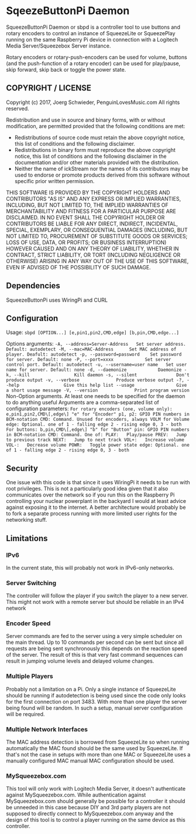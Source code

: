 
# SqeezeButtonPi Daemon

SqueezeButtonPi Daemon or sbpd is a controller tool to use buttons and rotary encoders to control an instance of SqueezeLite or SqueezePlay running on the same Raspberry Pi device in connection with a Logitech Media Server/Squeezebox Server instance.

Rotary encoders or rotary-push-encoders can be used for volume, buttons (and the push-function of a rotary encoder) can be used for play/pause, skip forward, skip back or toggle the power state.

## COPYRIGHT / LICENSE

Copyright (c) 2017, Joerg Schwieder, PenguinLovesMusic.com
All rights reserved.

Redistribution and use in source and binary forms, with or without
modification, are permitted provided that the following conditions are met:

   * Redistributions of source code must retain the above copyright
     notice, this list of conditions and the following disclaimer.
   * Redistributions in binary form must reproduce the above copyright
     notice, this list of conditions and the following disclaimer in the
     documentation and/or other materials provided with the distribution.
   * Neither the name of ickStream nor the names of its contributors
     may be used to endorse or promote products derived from this software
     without specific prior written permission.

THIS SOFTWARE IS PROVIDED BY THE COPYRIGHT HOLDERS AND CONTRIBUTORS "AS IS" AND
ANY EXPRESS OR IMPLIED WARRANTIES, INCLUDING, BUT NOT LIMITED TO, THE IMPLIED
WARRANTIES OF MERCHANTABILITY AND FITNESS FOR A PARTICULAR PURPOSE ARE DISCLAIMED.
IN NO EVENT SHALL THE COPYRIGHT HOLDER OR CONTRIBUTORS BE LIABLE FOR ANY DIRECT,
INDIRECT, INCIDENTAL, SPECIAL, EXEMPLARY, OR CONSEQUENTIAL DAMAGES (INCLUDING,
BUT NOT LIMITED TO, PROCUREMENT OF SUBSTITUTE GOODS OR SERVICES; LOSS OF USE,
DATA, OR PROFITS; OR BUSINESS INTERRUPTION) HOWEVER CAUSED AND ON ANY
THEORY OF LIABILITY, WHETHER IN CONTRACT, STRICT LIABILITY, OR TORT (INCLUDING
NEGLIGENCE OR OTHERWISE) ARISING IN ANY WAY OUT OF THE USE OF THIS SOFTWARE,
EVEN IF ADVISED OF THE POSSIBILITY OF SUCH DAMAGE.

## Dependencies

SqueezeButtonPi uses WiringPi and CURL

## Configuration

Usage: 
`sbpd [OPTION...] [e,pin1,pin2,CMD,edge] [b,pin,CMD,edge...]`

Options arguments:
`
-A, --address=Server-Address   Set server address. Default: autodetect
-M, --mac=MAC-Address      Set MAC address of player. Deafult: autodetect
-p, --password=password    Set password for server. Default: none
-P, --port=xxxx            Set server control port. Default: autodetect
-u, --username=user name   Set user name for server. Default: none
-d, --daemonize            Daemonize
-k, --kill                 Kill daemon
-s, --silent               Don't produce output
-v, --verbose              Produce verbose output
-?, --help                 Give this help list
    --usage                Give a short usage message
-V, --version              Print program version
`
Non-Option arguments.
At least one needs to be specified for the daemon to do anything useful
Arguments are a comma-separated list of configuration parameters:
`
For rotary encoders (one, volume only):
    e,pin1,pin2,CMD\[,edge\]
        "e" for "Encoder"
        p1, p2: GPIO PIN numbers in BCM-notation
        CMD: Command. Unused for encoders, always VOLM for Volume
        edge: Optional. one of
                1 - falling edge
                2 - rising edge
                0, 3 - both
For buttons:
    b,pin,CMD\[,edge\]
        "b" for "Button"
        pin: GPIO PIN numbers in BCM-notation
        CMD: Command. One of:
            PLAY:   Play/pause
            PREV:   Jump to previous track
            NEXT:   Jump to next track
            VOL+:   Increase volume
            VOL-:   Decrease volume
            POWR:   Toggle power state
        edge: Optional. one of
                1 - falling edge
                2 - rising edge
                0, 3 - both
`

## Security

One issue with this code is that since it uses WiringPi it needs to be run with root privileges.
This is not a particularly good idea given that it also communicates over the network so if you run this on the Raspberry Pi controlling your nuclear powerplant in the backyard I would at least advice against exposing it to the internet.
A better architecture would probably be to fork a separate process running with more limited user rights for the networking stuff.

## Limitations

### IPv6
In the current state, this will probably not work in IPv6-only networks.

### Server Switching

The controller will follow the player if you switch the player to a new server.
This might not work with a remote server but should be reliable in an IPv4 network

### Encoder Speed

Server commands are fed to the server using a very simple scheduler on the main thread. Up to 10 commands per second can be sent but since all requests are being sent synchronously this depends on the reaction speed of the server.
The result of this is that very fast command sequences can result in jumping volume levels and delayed volume changes.

### Multiple Players

Probably not a limitation on a Pi. Only a single instance of SqueezeLite should be running if autodetection is being used since the code only looks for the first connection on port 3483.
With more than one player the server being found will be random. In such a setup, manual server configuration will be required.

### Multiple Network Interfaces

The MAC address detection is borrowed from SqueezeLite so when running automatically the MAC found should be the same used by SqueezeLite.
If that's not the case in setups with more than one MAC or SqueezeLite uses a manually configured MAC manual MAC configuration should be used.

### MySqueezebox.com

This tool will only work with Logitech Media Server, it doesn't authenticate against MySqueezebox.com. While authentication against MySqueezebox.com should generally be possible for a controller it should be unneeded in this case because DIY and 3rd party players are not supposed to directly connect to MySqueezebox.com anyway and the design of this tool is to control a player running on the same device as this controller.
